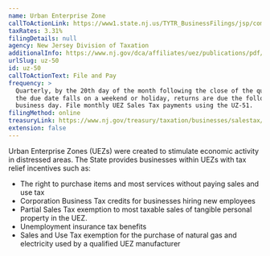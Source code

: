 ```yaml
---
name: Urban Enterprise Zone
callToActionLink: https://www1.state.nj.us/TYTR_BusinessFilings/jsp/common/Login.jsp?taxcode=11
taxRates: 3.31%
filingDetails: null
agency: New Jersey Division of Taxation
additionalInfo: https://www.nj.gov/dca/affiliates/uez/publications/pdf/ProgramProcedures.pdf
urlSlug: uz-50
id: uz-50
callToActionText: File and Pay
frequency: >
  Quarterly, by the 20th day of the month following the close of the quarter. If
  the due date falls on a weekend or holiday, returns are due the following
  business day. File monthly UEZ Sales Tax payments using the UZ-51.
filingMethod: online
treasuryLink: https://www.nj.gov/treasury/taxation/businesses/salestax/uez-over.shtml
extension: false
---
```


Urban Enterprise Zones (UEZs) were created to stimulate economic activity in distressed areas. The State provides businesses within UEZs with tax relief incentives such as:

- The right to purchase items and most services without paying sales and use tax
- Corporation Business Tax credits for businesses hiring new employees
- Partial Sales Tax exemption to most taxable sales of tangible personal property in the UEZ.
- Unemployment insurance tax benefits
- Sales and Use Tax exemption for the purchase of natural gas and electricity used by a qualified UEZ manufacturer
